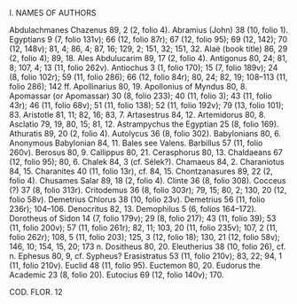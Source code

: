 I. NAMES OF AUTHORS

Abdulachmanes Chazenus 89, 2 (2, folio 4). Abramius (John) 38 (10, folio 1). Egyptians 9 (7, folio 131v); 66 (12, folio 87r); 67 (12, folio 95); 69 (12, 142); 70 (12, 148v); 81, 4; 86, 4; 87, 16; 129, 2; 151, 32; 151, 32. Alaë (book title) 86, 29 (2, folio 4); 89, 18. Ales Abdulucarim 89, 17 (2, folio 4). Antigonus 80, 24; 81, 8; 107, 4; 13 (11, folio 262v). Antiochus 3 (1, folio 170); 15 (7, folio 189v); 24 (8, folio 102r); 59 (11, folio 286); 66 (12, folio 84r); 80, 24; 82, 19; 108–113 (11, folio 286); 142 ff. Apollinarius 80, 19. Apollonius of Myndus 80, 8. Apomassar (or Apomassar) 30 (8, folio 233); 40 (11, folio 3); 43 (11, folio 43r); 46 (11, folio 68v); 51 (11, folio 138); 52 (11, folio 192v); 79 (13, folio 101); 83. Aristotle 81, 11; 82, 16; 83, 7. Artasestrus 84, 12. Artemidorus 80, 8. Asclatio 79, 19, 80, 15; 81, 12. Astrampychus the Egyptian 25 (8, folio 169). Athuratis 89, 20 (2, folio 4). Autolycus 36 (8, folio 302). Babylonians 80, 6. Anonymous Babylonian 84, 11. Bales see Valens. Barbillus 57 (11, folio 260v). Berosus 80, 9. Callippus 80, 21. Cerasphorus 80, 13. Chaldaeans 67 (12, folio 95); 80, 6. Chalek 84, 3 (cf. Sélek?). Chamaeus 84, 2. Charaniotus 84, 15. Charanites 40 (11, folio 13r), cf. 84, 15. Chontzanasures 89, 22 (2, folio 4). Chusames Salar 89, 18 (2, folio 4). Clinte 36 (8, folio 308). Cocceus (?) 37 (8, folio 313r). Critodemus 36 (8, folio 303r); 79, 15; 80, 2; 130, 20 (12, folio 58v). Demetrius Chlorus 38 (10, folio 23v). Demetrius 56 (11, folio 236r); 104–106. Denocritus 82, 13. Demophilus 5 (6, folios 164–172). Dorotheus of Sidon 14 (7, folio 179v); 29 (8, folio 217); 43 (11, folio 39); 53 (11, folio 200v); 57 (11, folio 261r); 82, 11; 103, 20 (11, folio 235v); 107, 2 (11, folio 262r); 108, 5 (11, folio 203); 125, 3 (12, folio 18); 130, 21 (12, folio 58v); 146, 10; 154, 15, 20; 173 n. Dositheus 80, 20. Eleutherius 38 (10, folio 26), cf. n. Ephesus 80, 9, cf. Sypheus? Erasistratus 53 (11, folio 210v); 83, 22; 94, 1 (11, folio 210v). Euclid 48 (11, folio 95). Euctemon 80, 20. Eudorus the Academic 23 (8, folio 20). Eutocius 69 (12, folio 140v); 170.

COD. FLOR. 12